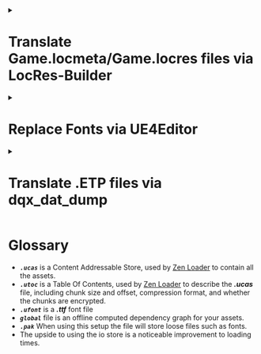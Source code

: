 <details><summary><h1>Translate Game.locmeta/Game.locres files via LocRes-Builder</h1></summary>

## 0.Prerequisites
  - [DRAGON QUEST X OFFLINE (or Demo) from Steam](https://store.steampowered.com/app/1358750/XOFFLINE/)
  - FModel.exe from [4sval's github repo](https://github.com/4sval/FModel)
    - DRAGON QUEST X OFFLINE (or Demo)'s AES Key
    - DRAGON QUEST X OFFLINE (or Demo)'s [Mappings.usmap](https://github.com/OutTheShade/Unreal-Mappings-Archive/blob/main/Dragon%20Quest%20X%20Offline/Demo/Mappings.usmap)
> [!NOTE]
> Check the commit history if it is missing
> 
  - LocRes-Builder-v0.1.2 from  [matyalatte's github repo](https://github.com/matyalatte/LocRes-Builder)
  - UnrealPak.exe (4.27.2 used in this tutorial) from [Epic Games' Unreal Engine](https://www.unrealengine.com/en-US/download)

## 1.FModel.exe
  - Download from [4sval's github repo](https://github.com/4sval/FModel), and extract all files.
  - At the `Directory Selector` window:
    - select `ADD UNDETECTED GAME`
    - Name it anything, e.g. DRAGON QUEST X OFFLINE
    - Choose where the game's paks are installed, e.g.:
      - `C:\Program Files (x86)\Steam\steamapps\common\DRAGON QUEST X OFFLINE Demo\Game\Content\Paks`
    - Click the Add Game `+` button, then OK
  - Inside the main window:
    - `Settings` > `General` > `ADVANCED`
      - `Local Mapping File` [x] Enabled
      - `Mapping File Path` Choose where the DRAGON QUEST X OFFLINE Demo `Mappings.usmap` is installed.
    - `Directory` > `AES` > Input the game's `Main Static Key` (AES Key), and click OK

> [!Note]
> The pakchunks that were grayed out can now be opened.

  - Double-click `pakchunk0-WindowsNoEditor.pak` to open archive, from there:
    - Right-click `Game/Content/Localization/Game` and select `Export Folder's Packages Raw Data (.uasset)`

> [!Note]
> Console will log: Successfully exported `Game/Content/Localization/Game`
> 
> Click that highlighted part to open where it was exported for the following step.

## 2.LocRes-Builder-v0.1.2
  - Download from [matyalatte's github repo](https://github.com/matyalatte/LocRes-Builder), and extract all files.
  - Drag and drop `Game.locmeta` onto `convert.bat`
    - A command prompt will open and start saving out to: `./out/Game/*json`, for example:

    ```
    ./out/Game/locmeta.json
    ./out/Game/en.json
    ./out/Game/ja.json
    ./out/Game/ko.json
    ./out/Game/zh-Hans.json
    ./out/Game/zh-Hant.json
    ```

    - Edit the values in the `.json` file for your specified language
  - Drag and drop `locmeta.json` back onto the same `convert.bat` from previous step
    - A command prompt will open and start saving out to:

    ```
    ./out/Game/Game.locmeta
    ./out/Game/en/Game.locres
    ./out/Game/ja/Game.locres
    ./out/Game/ko/Game.locres
    ./out/Game/zh-Hans/Game.locres
    ./out/Game/zh-Hant/Game.locres
    ```

## 3.UnrealPak.exe
  - Make a response file (`responsefile.txt`), edit to include where your new `.locmeta`/`.locres` files were created and where in the `.pak` they need to go, e.g.:
    
    `"<LOCMETA/LOCRES_LOCATION>" "../../../<LOCATION_IN_PAK>"`

> [!IMPORTANT]
> The double-quotes, space, and `../../../` are required for the `.pak` to be created properly.

  ```
  "C:\Downloads\LocRes-Builder-v0.1.2\out\Game\Game.locmeta" "../../../Game/Content/Localization/Game/Game.locmeta"
  "C:\Downloads\LocRes-Builder-v0.1.2\out\Game\en\Game.locres" "../../../Game/Content/Localization/Game/en/Game.locres"
  "C:\Downloads\LocRes-Builder-v0.1.2\out\Game\ja\Game.locres" "../../../Game/Content/Localization/Game/ja/Game.locres"
  "C:\Downloads\LocRes-Builder-v0.1.2\out\Game\ko\Game.locres" "../../../Game/Content/Localization/Game/ko/Game.locres"
  "C:\Downloads\LocRes-Builder-v0.1.2\out\Game\zh-Hans\Game.locres" "../../../Game/Content/Localization/Game/zh-Hans/Game.locres"
  "C:\Downloads\LocRes-Builder-v0.1.2\out\Game\zh-Hant\Game.locres" "../../../Game/Content/Localization/Game/zh-Hant/Game.locres"
  ```

  - Open another command prompt, change to UnrealPak's directory, and input:
    ```
     UnrealPak <PakFilename> -Create=<ResponseFile>
    ```
    For example,
    ```
    UnrealPak "C:\Program Files (x86)\Steam\steamapps\common\DRAGON QUEST X OFFLINE Demo\Game\Content\Paks\pakchunk0-WindowsNoEditor_<YOUR_MOD_NAME>_<YOUR_MOD_VERSION>_P.pak" -Create="C:\Downloads\responsefile.txt"
    ```
> [!IMPORTANT]
> The `_P` is required for the patch `_P.pak` to be work properly.

## 4. Start up the game
  - All of your edited translations from [Step 2](#2.LocRes-Builder-v0.1.2) will now be loaded ingame, as long as you have the corresponding langauge selected.
  - Have fun!

</details>


<details><summary><h1>Replace Fonts via UE4Editor</h1></summary>

## 0.Prerequisites
  - [DRAGON QUEST X OFFLINE (or Demo) from Steam](https://store.steampowered.com/app/1358750/XOFFLINE/)
  - UE4Editor.exe (4.27.2 used in this tutorial) from [Epic Games' Unreal Engine](https://www.unrealengine.com/en-US/download)

## 1.UE4Editor.exe
  - Open UE4Editor.exe and create a new project.
    - Select Template Category `Blank Project` > Select Template `Blank` > Project Settings `Desktop/Console` & `No Starter Content`
      - Select a location for your project to be stored and its name, e.g., Folder `C:\Downloads\UE_4.27\Projects`, Name `Game`
  - Once your project loads, go to the `Content Browser` on the bottom and click the `Show or hide the sources panel` to ensure you are working in the correct folders.
> [!IMPORTANT]
> Make sure to double-check your spelling and capitalization, to save you from having to troubleshoot later.
  - Right-click on the `Content` folder, select `New Folder`, and name it `UI`.
  - Right-click on the `UI` folder, select `New Folder`, and name it `Font`.
    - In the `Content > UI > Font` folder, you can drag and drop your preferred `.ttf` font file into the marked area to begin the font import process.
      - A window will pop-up asking if you would `like to create a new Font asset using the imported Font Face as its default font`; click yes. 
      - 2 files will appear—if you hover over them, they will display `(Font)` & `(Font Face)`—double-click the `(Font)` to set up the fonts you want to show up in game.
      - The `Default Font Family` will be filled in already because of the yes prompt earlier, but you can change it after importing another `(Font Face)` with the dropdown menu next to the font's name, if you prefer.
      - For the `Fallback Font Family`, I would recommend a font for whichever region of the game you are going to be playing on, so that if there is untranslated text, it will fallback to that instead of disappearing from the screen entirely.
      - Click `Add Sub-Font Family` and in the `Cultures:` box you can put the ISO-639 language code (`ja = Japan, ko = Korean, zh-Hans = Simplified Chinese, etc.`) of the region(s) you will be playing. Multiple regions can be joined by using semicolons (`;`, e.g., `ko; zh-Hans; zh-Hant`).
> [!NOTE]
> Later on—once you are playing the game—if the font looks too small, you can increase its size by using the `Scaling Factor:` number, and repackaging everything again, like in the following steps.

  - Exit the `Composite Font` editor window, right-click, and rename your `(Font)` to `IW4D3_Font`.
  - Double-click your `(Font Face)`, and the change its settings:
      - Hinting `None`, Loading Policy `Inline`, Show Advanced > Layout Method `Bounding Box`. Repeat the same step for each imported `(Font Face)`.
      - Exit the `Font Details` window, then `Save All`.
  - Click the `Content` folder to be get taken back to the top folder.
    - Right-click in the content browser area, select `Miscellaneous > Data Asset > PrimaryAssetLabel`, then double-click into it.
      - Chunk ID `30`, Cook Rule `Always Cook`, Label Assets in My Directory [x], save and exit the window.
  - `Edit > Project Settings > Project > Packaging > Packaging`, enter the following settings:
    - Use Pak File [x], Use Io Store [x], Generate Chunks [x]
  - Exit to `Content Browser` window, then right-click your `Content` folder, select `Show in Explorer` to open up the file explorer.
    - Go up 1 level to your `<PROJECT_NAME>` folder, enter `Config`, and make a new text document named `DefaultPakFileRules.ini`.
      - Inside of it, enter the following:

      ```ini
      [bExcludeFromPaks_Engine]
      bExcludeFromPaks=true
      bOverrideChunkManifest=true
      +Files=".../Engine/..."
      +Files="...Game.uproject"
      +Files="...Game/*"
      +Files="...Game/Config/..."
      +Files="...Game/Content/Shader*"
      +Files="...Game/Platforms/..."
      +Files=".../*.upluginmanifest"
      ```
      - With this, the packaged project will be slimmed down to only the imported fonts.

  - Go back to the `Content Browser` window, then click `File > Package Project > Windows (64-bit)`
> [!NOTE]
> If you get the `Unsupported Platform` pop-up, you can ignore it. 
> Click continue, and choose a folder to package your project into, e.g.,
  `"C:\Program Files (x86)\Steam\steamapps\common\DRAGON QUEST X OFFLINE Demo\Game\Content\Paks\pakchunk30-WindowsNoEditor_<YOUR_MOD_NAME>_<YOUR_MOD_VERSION>_P.pak"`
  - Your project will begin packaging, and alert when it's finished.
  - Rename the newly created `pakchunk`**30**`-WindowsNoEditor_<YOUR_MOD_NAME>_<YOUR_MOD_VERSION>_P.(pak/ucas/utoc)` to
  `"C:\Program Files (x86)\Steam\steamapps\common\DRAGON QUEST X OFFLINE Demo\Game\Content\Paks\pakchunk`**0**`-WindowsNoEditor_<YOUR_MOD_NAME>_<YOUR_MOD_VERSION>_P.(pak/ucas/utoc)"`

## 2.Start up the game
  - All of your edited fonts from Step 1 will now be loaded ingame, as long as you have the corresponding langauge selected.
  - Have fun!

</details>

<details><summary><h1>Translate .ETP files via dqx_dat_dump</h1></summary>

## 0.Prerequisites
- [DRAGON QUEST X OFFLINE (or Demo) from Steam](https://store.steampowered.com/app/1358750/XOFFLINE/)
  - [Dragon Quest X Online - Windows (free) Version](https://hiroba.dqx.jp/sc/public/playguide/wintrial_1/)
  - [Dragon Quest X Offline - Nintendo eShop](https://store-jp.nintendo.com/list/software/70010000042357.html)
    - Title ID `0100E2E0152E4000`
- [Python 3.11](https://www.python.org/downloads/release/python-3110/)
- [dqx-translation-project/dqx_dat_dump](https://github.com/dqx-translation-project/dqx_dat_dump)
- FModel.exe from [4sval's github repo](https://github.com/4sval/FModel)
  - DRAGON QUEST X OFFLINE (or Demo)'s AES Key
  - DRAGON QUEST X OFFLINE (or Demo)'s [Mappings.usmap](https://github.com/OutTheShade/Unreal-Mappings-Archive/blob/main/Dragon%20Quest%20X%20Offline/Demo/Mappings.usmap)
> [!NOTE]
> Check the commit history if it is missing
> 

- UnrealPak.exe (4.27.2 used in this tutorial) from [Epic Games' Unreal Engine](https://www.unrealengine.com/en-US/download)

## 1.FModel.exe
  - Download from [4sval's github repo](https://github.com/4sval/FModel), and extract all files.
  - At the `Directory Selector` window:
    - select `ADD UNDETECTED GAME`
    - Name it anything, e.g. DRAGON QUEST X OFFLINE
    - Choose where the game's paks are installed, e.g.:
      - `C:\Program Files (x86)\Steam\steamapps\common\DRAGON QUEST X OFFLINE Demo\Game\Content\Paks`
    - Click the Add Game `+` button, then OK
  - Inside the main window:
    - `Settings` > `General` > `ADVANCED`
      - `Local Mapping File` [x] Enabled
      - `Mapping File Path` Choose where the DRAGON QUEST X OFFLINE Demo `Mappings.usmap` is installed.
    - `Directory` > `AES` > Input the game's `Main Static Key` (AES Key), and click OK

> [!Note]
> The pakchunks that were grayed out can now be opened.

  - Double-click `pakchunk0-WindowsNoEditor.pak` to open archive, from there:
    - Right-click `Game/Content/NonAssets/ETP` (or `ETP_ko`, `ETP_zh_hans`, etc.) and select `Export Folder's Packages Raw Data (.uasset)`

> [!Note]
> Console will log: Successfully exported `Game/Content/NonAssets/ETP` (or `ETP_ko`, `ETP_zh_hans`, etc.)
> 
> Click that highlighted part to open where it was exported for the following step.

## 2.dqx_dat_dump
  - Install Dragon Quest X Online - Windows (free) Version, if not installed already.
  - Open a command prompt and change directories to where dqx_dat_dump was installed, e.g.,<br>`C:\Downloads\dqx-translation-project\dqx_dat_dump\`, and enter the following:

  ```python
  >> python -m venv venv
  >> .\venv\Scripts\activate
  >> (venv) pip install -r requirements.txt
  ```

  - Leave the command prompt open, start and log into Dragon Quest X Online's main menu, then switch back to the command prompt:

  ```python
  >> (venv) cd .\tools\dump_etps\
  >> (venv) python .\dump_etps.py -u
  ```

> [!NOTE]
> Dumps .ETP's from Dragon Quest X Online to 
> `C:\Downloads\dqx-translation-project\dqx_dat_dump\tools\dump_etps\etps`

> [!IMPORTANT]
> If you receive an error:
> Verify that `GAME_DATA_DIR` in `<Working_Directory>\dqx-translation-project\dqx_dat_dump\tools\`globals.py matches the install location you chose for Dragon Quest X Online, e.g.,
> `"C:/Program Files (x86)/SquareEnix/DRAGON QUEST X/Game/Content/Data"`

 - Leave the command prompt open, copy and paste the contents of the `ETP` (or `ETP_ko`, `ETP_zh_hans`, etc.) folder into the `...\dump_etps\etps`—overwriting existing files—then switch back to the command prompt.

  ```python
  >> (venv) cd ..\packing
  >> (venv) python .\unpack_etp.py -a
  ```

> [!NOTE]
> Unpacks .ETP's from `...\dump_etps\etps` to 
> `C:\Downloads\dqx-translation-project\dqx_dat_dump\tools\packing\json\`

  - Leave the command prompt open, edit the `.json` files in `C:\Downloads\dqx-translation-project\dqx_dat_dump\tools\packing\json\en`, save them to `C:\Downloads\dqx-translation-project\dqx_dat_dump\tools\packing\new_json\en`, then switch back to the command prompt:

  ```python
  >> (venv) cd ..\packing
  >> (venv) python .\pack_etp.py -a
  ```

> [!NOTE]
> Packs .json's from `...\new_json\en` to 
> `C:\Downloads\dqx-translation-project\dqx_dat_dump\tools\packing\new_etps\`

  - You may close out that command prompt.

## 3.UnrealPak.exe 
  - Make a response file (`responsefile.txt`), edit to include where your new `.etp` files were created and where in the `.pak` they need to go, e.g.:
  `"<NEW_ETPS_LOCATION>" "../../../<LOCATION_IN_PAK>"` or

  ```
  "C:\Downloads\dqx-translation-project\dqx_dat_dump\tools\packing\new_etps\*" "../../../Game/Content/NonAssets/ETP/"
  ```

> [!IMPORTANT]
> The double-quotes, space, and `../../../` are required for the `.pak` to be created properly.

  - Open another command prompt, go to the directory where `UnrealPak.exe` is installed, e.g., `"C:\Downloads\UE_4.27\Engine\Binaries\Win64\"`, then input the following:

```cmd
UnrealPak.exe "<DRAGON_QUEST_X_OFFLINE_(or_Demo)_Install_Location>\pakchunk0-WindowsNoEditor_{ModName}_{ModVersion}_P.pak" -Create="<responsefile_location>"
```

or

```cmd
UnrealPak.exe "C:\Program Files (x86)\Steam\steamapps\common\DRAGON QUEST X OFFLINE Demo\Game\Content\Paks\pakchunk30-WindowsNoEditor_<YOUR_MOD_NAME>_<YOUR_MOD_VERSION>_P.pak" -Create="C:\Downloads\dqx-translation-project\dqx_dat_dump\tools\packing\responsefile.txt"
```

## 4.Start up the game
  - All of your edited `.etp`'s from Step 1 will now be loaded ingame, as long as you have the corresponding langauge selected.
  - Have fun!

---

</details>

# Glossary
- ***`.ucas`*** is a Content Addressable Store, used by [Zen Loader](https://docs.unrealengine.com/5.2/en-US/zen-loader-in-unreal-engine/) to contain all the assets.
- ***`.utoc`*** is a Table Of Contents, used by [Zen Loader](https://docs.unrealengine.com/5.2/en-US/zen-loader-in-unreal-engine/) to describe the ***.ucas*** file, including chunk size and offset, compression format, and whether the chunks are encrypted.
- ***`.ufont`*** is a ***.ttf*** font file
- ***`global`*** file is an offline computed dependency graph for your assets.
- ***`.pak`*** When using this setup the file will store loose files such as fonts.
- The upside to using the io store is a noticeable improvement to loading times.
